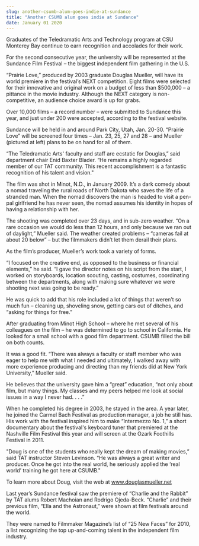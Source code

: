 ```yaml
---
slug: another-csumb-alum-goes-indie-at-sundance
title: "Another CSUMB alum goes indie at Sundance"
date: January 01 2020
---
```


 
<p>
  Graduates of the Teledramatic Arts and Technology program at CSU Monterey Bay
  continue to earn recognition and accolades for their work.
</p>
<p>
  For the second consecutive year, the university will be represented at the
  Sundance Film Festival – the biggest independent film gathering in the U.S.
</p>
<p>
  “Prairie Love,” produced by 2003 graduate Douglas Mueller, will have its world
  premiere in the festival’s NEXT competition. Eight films were selected for
  their innovative and original work on a budget of less than $500,000 – a
  pittance in the movie industry. Although the NEXT category is non-competitive,
  an audience choice award is up for grabs.
</p>
<p>
  Over 10,000 films – a record number – were submitted to Sundance this year,
  and just under 200 were accepted, according to the festival website.
</p>
<p>
  Sundance will be held in and around Park City, Utah, Jan. 20-30. “Prairie
  Love” will be screened four times – Jan. 23, 25, 27 and 28 – and Mueller
  (pictured at left) plans to be on hand for all of them.
</p>
<p>
  “The Teledramatic Arts' faculty and staff are ecstatic for Douglas,” said
  department chair Enid Baxter Blader. “He remains a highly regarded member of
  our TAT community. This recent accomplishment is a fantastic recognition of
  his talent and vision."
</p>
<p>
  The film was shot in Minot, N.D., in January 2009. It’s a dark comedy about a
  nomad traveling the rural roads of North Dakota who saves the life of a
  stranded man. When the nomad discovers the man is headed to visit a pen-pal
  girlfriend he has never seen, the nomad assumes his identity in hopes of
  having a relationship with her.
</p>
<p>
  The shooting was completed over 23 days, and in sub-zero weather. “On a rare
  occasion we would do less than 12 hours, and only because we ran out of
  daylight,” Mueller said. The weather created problems – “cameras fail at about
  20 below” – but the filmmakers didn’t let them derail their plans.
</p>
<p>As the film’s producer, Mueller’s work took a variety of forms.</p>
<p>
  “I focused on the creative end, as opposed to the business or financial
  elements,” he said. “I gave the director notes on his script from the start, I
  worked on storyboards, location scouting, casting, costumes, coordinating
  between the departments, along with making sure whatever we were shooting next
  was going to be ready.”
</p>
<p>
  He was quick to add that his role included a lot of things that weren’t so
  much fun – cleaning up, shoveling snow, getting cars out of ditches, and
  “asking for things for free.”
</p>
<p>
  After graduating from Minot High School – where he met several of his
  colleagues on the film – he was determined to go to school in California. He
  looked for a small school with a good film department. CSUMB filled the bill
  on both counts.
</p>
<p>
  It was a good fit. “There was always a faculty or staff member who was eager
  to help me with what I needed and ultimately, I walked away with more
  experience producing and directing than my friends did at New York
  University,” Mueller said.
</p>
<p>
  He believes that the university gave him a “great” education, “not only about
  film, but many things. My classes and my peers helped me look at social issues
  in a way I never had. . . .”
</p>
<p>
  When he completed his degree in 2003, he stayed in the area. A year later, he
  joined the Carmel Bach Festival as production manager, a job he still has. His
  work with the festival inspired him to make “Intermezzo No. 1,” a short
  documentary about the festival's keyboard tuner that premiered at the
  Nashville Film Festival this year and will screen at the Ozark Foothills
  Festival in 2011.
</p>
<p>
  "Doug is one of the students who really kept the dream of making movies,” said
  TAT instructor Steven Levinson. “He was always a great writer and producer.
  Once he got into the real world, he seriously applied the ‘real world’
  training he got here at CSUMB."
</p>
<p>
  To learn more about Doug, visit the web at
  <a href="https://www.douglasmueller.net" title="www.douglasmueller.net"
    >www.douglasmueller.net</a
  >
</p>
<p>
  Last year’s Sundance festival saw the premiere of “Charlie and the Rabbit” by
  TAT alums Robert Machoian and Rodrigo Ojeda-Beck. “Charlie” and their previous
  film, “Ella and the Astronaut,” were shown at film festivals around the world.
</p>
<p>
  They were named to Filmmaker Magazine’s list of “25 New Faces” for 2010, a
  list recognizing the top up-and-coming talent in the independent film
  industry.
</p>
<p></p>
 
